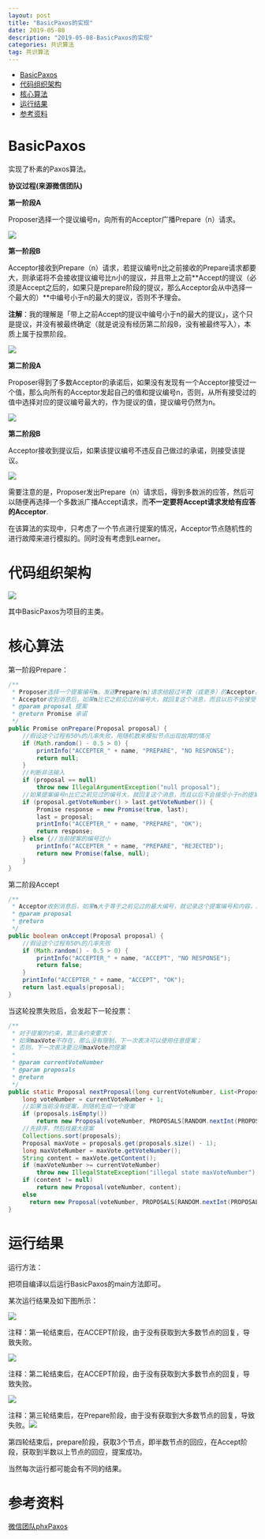 ```yaml
---
layout: post
title: "BasicPaxos的实现"
date: 2019-05-08 
description: "2019-05-08-BasicPaxos的实现"
categories: 共识算法
tag: 共识算法
---
```


<!--ts-->
   * [BasicPaxos](#basicpaxos)
   * [代码组织架构](#代码组织架构)
   * [核心算法](#核心算法)
   * [运行结果](#运行结果)
   * [参考资料](#参考资料)

<!-- Added by: anapodoton, at: 2019年12月 9日 星期一 14时47分39秒 CST -->

<!--te-->
# BasicPaxos

实现了朴素的Paxos算法。

**协议过程(来源微信团队)**

**第一阶段A**

Proposer选择一个提议编号n，向所有的Acceptor广播Prepare（n）请求。

![](https://raw.githubusercontent.com/Anapodoton/ImageHost/master/img/20190508145721.png)

**第一阶段B**

Acceptor接收到Prepare（n）请求，若提议编号n比之前接收的Prepare请求都要大，则承诺将不会接收提议编号比n小的提议，并且带上之前**Accept的提议（必须是Accept之后的，如果只是prepare阶段的提议，那么Acceptor会从中选择一个最大的）**中编号小于n的最大的提议，否则不予理会。

**注解**：我的理解是「带上之前Accept的提议中编号小于n的最大的提议」，这个只是提议，并没有被最终确定（就是说没有经历第二阶段B，没有被最终写入），本质上属于投票阶段。

![](https://raw.githubusercontent.com/Anapodoton/ImageHost/master/img/20190508145856.png)

**第二阶段A**

Proposer得到了多数Acceptor的承诺后，如果没有发现有一个Acceptor接受过一个值，那么向所有的Acceptor发起自己的值和提议编号n，否则，从所有接受过的值中选择对应的提议编号最大的，作为提议的值，提议编号仍然为n。

![](https://raw.githubusercontent.com/Anapodoton/ImageHost/master/img/20190508150005.png)

**第二阶段B**

Acceptor接收到提议后，如果该提议编号不违反自己做过的承诺，则接受该提议。

![](https://raw.githubusercontent.com/Anapodoton/ImageHost/master/img/20190508150027.png)

需要注意的是，Proposer发出Prepare（n）请求后，得到多数派的应答，然后可以随便再选择一个多数派广播Accept请求，而**不一定要将Accept请求发给有应答的Acceptor**.



在该算法的实现中，只考虑了一个节点进行提案的情况，Acceptor节点随机性的进行故障来进行模拟的。同时没有考虑到Learner。

# 代码组织架构

![](https://raw.githubusercontent.com/Anapodoton/ImageHost/master/img/20190508150326.png)

其中BasicPaxos为项目的主类。

# 核心算法

第一阶段Prepare：

```java
/**
 * Proposer选择一个提案编号n，发送Prepare(n)请求给超过半数（或更多）的Acceptor。
 * Acceptor收到消息后，如果n比它之前见过的编号大，就回复这个消息，而且以后不会接受小于n的提案。另外，如果之前已经接受了小于n的提案，回复那个提案编号和内容给Proposer。
 * @param proposal 提案
 * @return Promise 承诺
 */
public Promise onPrepare(Proposal proposal) {
    //假设这个过程有50%的几率失败，用随机数来模拟节点出现故障的情况
    if (Math.random() - 0.5 > 0) {
        printInfo("ACCEPTER_" + name, "PREPARE", "NO RESPONSE");
        return null;
    }
    //判断非法输入
    if (proposal == null)
        throw new IllegalArgumentException("null proposal");
    //如果提案编号n比它之前见过的编号大，就回复这个消息，而且以后不会接受小于n的提案；另外，如果之前已经接受了小于n的提案，回复那个提案编号和内容给Proposer。
    if (proposal.getVoteNumber() > last.getVoteNumber()) {
        Promise response = new Promise(true, last);
        last = proposal;
        printInfo("ACCEPTER_" + name, "PREPARE", "OK");
        return response;
    } else {//当前提案的编号过小
        printInfo("ACCEPTER_" + name, "PREPARE", "REJECTED");
        return new Promise(false, null);
    }
}
```

第二阶段Accept

```java
/**
 * Acceptor收到消息后，如果n大于等于之前见过的最大编号，就记录这个提案编号和内容，回复请求表示接受
 * @param proposal
 * @return
 */
public boolean onAccept(Proposal proposal) {
    //假设这个过程有50%的几率失败
    if (Math.random() - 0.5 > 0) {
        printInfo("ACCEPTER_" + name, "ACCEPT", "NO RESPONSE");
        return false;
    }
    printInfo("ACCEPTER_" + name, "ACCEPT", "OK");
    return last.equals(proposal);
}
```

当这轮投票失败后，会发起下一轮投票：

```java
/**
 * 对于提案的约束，第三条约束要求：
 * 如果maxVote不存在，那么没有限制，下一次表决可以使用任意提案；
 * 否则，下一次表决要沿用maxVote的提案
 *
 * @param currentVoteNumber
 * @param proposals
 * @return
 */
public static Proposal nextProposal(long currentVoteNumber, List<Proposal> proposals) {
    long voteNumber = currentVoteNumber + 1;
    //如果当前没有提案，则随机生成一个提案
    if (proposals.isEmpty())
        return new Proposal(voteNumber, PROPOSALS[RANDOM.nextInt(PROPOSALS.length)]);
    //先排序，然后找最大提案
    Collections.sort(proposals);
    Proposal maxVote = proposals.get(proposals.size() - 1);
    long maxVoteNumber = maxVote.getVoteNumber();
    String content = maxVote.getContent();
    if (maxVoteNumber >= currentVoteNumber)
        throw new IllegalStateException("illegal state maxVoteNumber");
    if (content != null)
        return new Proposal(voteNumber, content);
    else 
      return new Proposal(voteNumber, PROPOSALS[RANDOM.nextInt(PROPOSALS.length)]);
}
```



# 运行结果

运行方法：

把项目编译以后运行BasicPaxos的main方法即可。

某次运行结果及如下图所示：

![](https://raw.githubusercontent.com/Anapodoton/ImageHost/master/img/20190508182005.png)

注释：第一轮结束后，在ACCEPT阶段，由于没有获取到大多数节点的回复，导致失败。

![](https://raw.githubusercontent.com/Anapodoton/ImageHost/master/img/20190508182100.png)

注释：第二轮结束后，在ACCEPT阶段，由于没有获取到大多数节点的回复，导致失败。

![](https://raw.githubusercontent.com/Anapodoton/ImageHost/master/img/20190508182137.png)

注释：第三轮结束后，在Prepare阶段，由于没有获取到大多数节点的回复，导致失败。![](https://raw.githubusercontent.com/Anapodoton/ImageHost/master/img/20190508182219.png)

第四轮结束后，prepare阶段，获取3个节点，即半数节点的回应，在Accept阶段，获取到半数以上节点的回应，提案成功。

当然每次运行都可能会有不同的结果。

# 参考资料

[微信团队phxPaxos](https://github.com/Tencent/phxpaxos/wiki)
